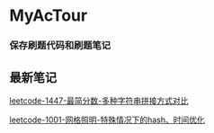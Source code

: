 # MyAcTour

### 保存刷题代码和刷题笔记

## 最新笔记

[leetcode-1447-最简分数-多种字符串拼接方式对比](/leetcode/article/leetcode-1447.md)

[leetcode-1001-网格照明-特殊情况下的hash、时间优化](/leetcode/article/leetcode-1001.md)
